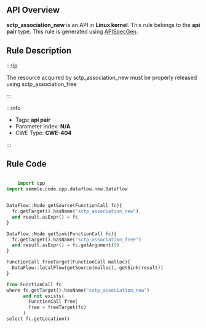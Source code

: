 ---
---


## API Overview
**sctp_association_new** is an API in **Linux kernel**. This rule belongs to the **api pair** type. This rule is generated using [APISpecGen](../../tools/APISpecGen).
## Rule Description

:::tip

The resource acquired by sctp_association_new must be properly released using sctp_association_free

:::

:::info

- Tags: **api pair**
- Parameter Index: **N/A**
- CWE Type: **CWE-404**

:::

## Rule Code
```python

    import cpp
import semmle.code.cpp.dataflow.new.DataFlow


DataFlow::Node getSource(FunctionCall fc){
  fc.getTarget().hasName("sctp_association_new")
  and result.asExpr() = fc
}

DataFlow::Node getSink(FunctionCall fc){
  fc.getTarget().hasName("sctp_association_free")
  and result.asExpr() = fc.getArgument(0)
}

FunctionCall freeTarget(FunctionCall malloc){
  DataFlow::localFlow(getSource(malloc), getSink(result))
}

from FunctionCall fc
where fc.getTarget().hasName("sctp_association_new")
      and not exists(
        FunctionCall free| 
        free = freeTarget(fc)
      )
select fc.getLocation()

    
```